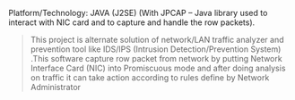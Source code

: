 Platform/Technology: JAVA (J2SE) (With JPCAP – Java library used to interact with NIC card and to capture and handle the row packets).
> This project is alternate solution of network/LAN traffic analyzer and prevention tool like IDS/IPS (Intrusion Detection/Prevention System) .This software capture row packet from network by putting Network Interface Card (NIC) into Promiscuous mode and after doing analysis on traffic it can take action according to rules define by Network Administrator